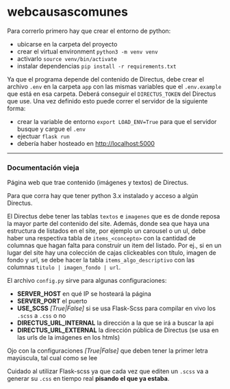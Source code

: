 # webcausascomunes

Para correrlo primero hay que crear el entorno de python:
- ubicarse en la carpeta del proyecto
- crear el virtual environment `python3 -m venv venv`
- activarlo `source venv/bin/activate`
- instalar dependencias `pip install -r requirements.txt`

Ya que el programa depende del contenido de Directus, debe crear el archivo `.env` en la carpeta `app` con las mismas variables que el `.env.example` que está en esa carpeta. Deberá conseguir el `DIRECTUS_TOKEN` del Directus que use. Una vez definido esto puede correr el servidor de la siguiente forma:
- crear la variable de entorno `export LOAD_ENV=True` para que el servidor busque y cargue el `.env`
- ejectuar `flask run`
- debería haber hosteado en [http://localhost:5000]()

---

### Documentación vieja 

Página web que trae contenido (imágenes y textos) de Directus.

Para que corra hay que tener python 3.x instalado y acceso a algún Directus.

El Directus debe tener las tablas `textos` e `imagenes` que es de donde reposa la mayor parte del contenido del site. Además, donde sea que haya una estructura de listados en el site, por ejemplo un carousel o un ul, debe haber una respectiva tabla de `items_<concepto>` con la cantidad de columnas que hagan falta para construir un item del listado. Por ej., si en un lugar del site hay una colección de cajas clickeables con título, imagen de fondo y url, se debe hacer la tabla `items_algo_descriptivo` con las columnas `titulo | imagen_fondo | url`.

El archivo `config.py` sirve para algunas configuraciones:
- **SERVER_HOST** en qué IP se hosteará la página
- **SERVER_PORT** el puerto
- **USE_SCSS** *\[True|False\]* si se usa Flask-Scss para compilar en vivo los `.scss` a `.css` o no
- **DIRECTUS_URL_INTERNAL** la dirección a la que se irá a buscar la api
- **DIRECTUS_URL_EXTERNAL** la dirección pública de Directus (se usa en las urls de la imágenes en los htmls)

Ojo con la configuraciones *\[True|False\]* que deben tener la primer letra mayúscula, tal cual como se lee

Cuidado al utilizar Flask-scss ya que cada vez que editen un `.scss` va a generar su `.css` en tiempo real **pisando el que ya estaba**.
